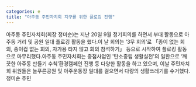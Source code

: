 ```yaml
---
categories: e
title: "아주동 주민자치회 지구를 위한 플로깅 진행"
---
```

아주동 주민자치회(회장 정미순)는 지난 20일 9월 정기회의를 하면서 부대 활동으로 아주동 거리 및 공원 일대 플로깅 활동을 했다.이 날 회의는 ‘3무 회의’로 「종이 없는 회의, 종이컵 없는 회의, 자가용 타지 않고 회의 참석하기」 등으로 시작하여 플로킹 활동으로 마무리했다.아주동 주민자치회는 중점사업인 &#39;탄소중립 생활실천&#39;의 일환으로 ‘깨끗한 아주동 만들기 수칙’환경캠페인 진행 등 다양한 활동을 하고 있으며, 이날 주민자치회 위원들은 늘푸른공원 및 아주운동장 일대를 걸으면서 다량의 생활쓰레기를 수거했다.정미순 주민